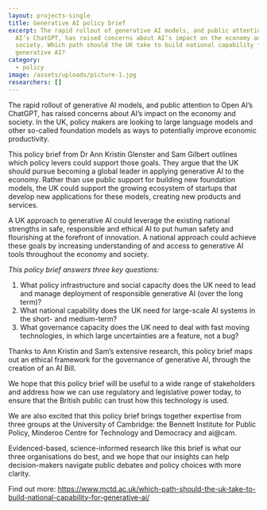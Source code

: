 ```yaml
---
layout: projects-single
title: Generative AI policy brief
excerpt: The rapid rollout of generative AI models, and public attention to Open
  AI’s ChatGPT, has raised concerns about AI’s impact on the economy and
  society. Which path should the UK take to build national capability for
  generative AI?
category:
  - policy
image: /assets/uploads/picture-1.jpg
researchers: []
---
```

The rapid rollout of generative AI models, and public attention to Open AI’s ChatGPT, has raised concerns about AI’s impact on the economy and society. In the UK, policy makers are looking to large language models and other so-called foundation models as ways to potentially improve economic productivity.

This policy brief from Dr Ann Kristin Glenster and Sam Gilbert outlines which policy levers could support those goals. They argue that the UK should pursue becoming a global leader in applying generative AI to the economy. Rather than use public support for building new foundation models, the UK could support the growing ecosystem of startups that develop new applications for these models, creating new products and services.

A UK approach to generative AI could leverage the existing national strengths in safe, responsible and ethical AI to put human safety and flourishing at the forefront of innovation. A national approach could achieve these goals by increasing understanding of and access to generative AI tools throughout the economy and society.

*This policy brief answers three key questions:*

1. What policy infrastructure and social capacity does the UK need to lead and manage deployment of responsible generative AI (over the long term)?
2. What national capability does the UK need for large-scale AI systems in the short- and medium-term?
3. What governance capacity does the UK need to deal with fast moving technologies, in which large uncertainties are a feature, not a bug?

Thanks to Ann Kristin and Sam’s extensive research, this policy brief maps out an ethical framework for the governance of generative AI, through the creation of an AI Bill.

We hope that this policy brief will be useful to a wide range of stakeholders and address how we can use regulatory and legislative power today, to ensure that the British public can trust how this technology is used.

We are also excited that this policy brief brings together expertise from three groups at the University of Cambridge: the Bennett Institute for Public Policy, Minderoo Centre for Technology and Democracy and ai@cam.

Evidenced-based, science-informed research like this brief is what our three organisations do best, and we hope that our insights can help decision-makers navigate public debates and policy choices with more clarity.

Find out more: <https://www.mctd.ac.uk/which-path-should-the-uk-take-to-build-national-capability-for-generative-ai/>